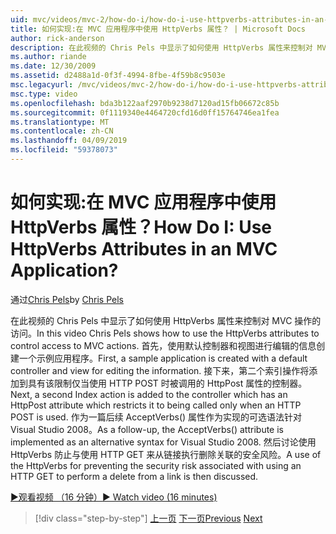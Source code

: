 ```yaml
---
uid: mvc/videos/mvc-2/how-do-i/how-do-i-use-httpverbs-attributes-in-an-mvc-application
title: 如何实现:在 MVC 应用程序中使用 HttpVerbs 属性？ | Microsoft Docs
author: rick-anderson
description: 在此视频的 Chris Pels 中显示了如何使用 HttpVerbs 属性来控制对 MVC 操作的访问。 首先，使用默认共同创建示例应用程序...
ms.author: riande
ms.date: 12/30/2009
ms.assetid: d2488a1d-0f3f-4994-8fbe-4f59b8c9503e
msc.legacyurl: /mvc/videos/mvc-2/how-do-i/how-do-i-use-httpverbs-attributes-in-an-mvc-application
msc.type: video
ms.openlocfilehash: bda3b122aaf2970b9238d7120ad15fb06672c85b
ms.sourcegitcommit: 0f1119340e4464720cfd16d0ff15764746ea1fea
ms.translationtype: MT
ms.contentlocale: zh-CN
ms.lasthandoff: 04/09/2019
ms.locfileid: "59378073"
---
```

# <a name="how-do-i-use-httpverbs-attributes-in-an-mvc-application"></a><span data-ttu-id="5dd37-105">如何实现:在 MVC 应用程序中使用 HttpVerbs 属性？</span><span class="sxs-lookup"><span data-stu-id="5dd37-105">How Do I: Use HttpVerbs Attributes in an MVC Application?</span></span>

<span data-ttu-id="5dd37-106">通过[Chris Pels](https://twitter.com/chrispels)</span><span class="sxs-lookup"><span data-stu-id="5dd37-106">by [Chris Pels](https://twitter.com/chrispels)</span></span>

<span data-ttu-id="5dd37-107">在此视频的 Chris Pels 中显示了如何使用 HttpVerbs 属性来控制对 MVC 操作的访问。</span><span class="sxs-lookup"><span data-stu-id="5dd37-107">In this video Chris Pels shows how to use the HttpVerbs attributes to control access to MVC actions.</span></span> <span data-ttu-id="5dd37-108">首先，使用默认控制器和视图进行编辑的信息创建一个示例应用程序。</span><span class="sxs-lookup"><span data-stu-id="5dd37-108">First, a sample application is created with a default controller and view for editing the information.</span></span> <span data-ttu-id="5dd37-109">接下来，第二个索引操作将添加到具有该限制仅当使用 HTTP POST 时被调用的 HttpPost 属性的控制器。</span><span class="sxs-lookup"><span data-stu-id="5dd37-109">Next, a second Index action is added to the controller which has an HttpPost attribute which restricts it to being called only when an HTTP POST is used.</span></span> <span data-ttu-id="5dd37-110">作为一篇后续 AcceptVerbs() 属性作为实现的可选语法针对 Visual Studio 2008。</span><span class="sxs-lookup"><span data-stu-id="5dd37-110">As a follow-up, the AcceptVerbs() attribute is implemented as an alternative syntax for Visual Studio 2008.</span></span> <span data-ttu-id="5dd37-111">然后讨论使用 HttpVerbs 防止与使用 HTTP GET 来从链接执行删除关联的安全风险。</span><span class="sxs-lookup"><span data-stu-id="5dd37-111">A use of the HttpVerbs for preventing the security risk associated with using an HTTP GET to perform a delete from a link is then discussed.</span></span>

[<span data-ttu-id="5dd37-112">&#9654;观看视频 （16 分钟）</span><span class="sxs-lookup"><span data-stu-id="5dd37-112">&#9654; Watch video (16 minutes)</span></span>](https://channel9.msdn.com/Blogs/ASP-NET-Site-Videos/how-do-i-use-httpverbs-attributes-in-an-mvc-application)

> [!div class="step-by-step"]
> <span data-ttu-id="5dd37-113">[上一页](how-do-i-work-with-model-binders-in-an-mvc-application.md)
> [下一页](mvc2-html-encoding.md)</span><span class="sxs-lookup"><span data-stu-id="5dd37-113">[Previous](how-do-i-work-with-model-binders-in-an-mvc-application.md)
[Next](mvc2-html-encoding.md)</span></span>
